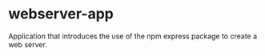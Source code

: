 # webserver-app
Application that introduces the use of the npm express package to create a web server.
